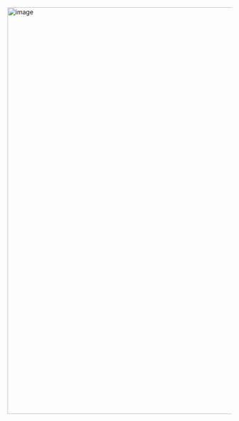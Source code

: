 <img width="915" alt="image" src="https://github.com/user-attachments/assets/37b96142-0914-4fcb-b9aa-52125a46daf7" />
